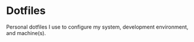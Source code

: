 # Dotfiles
Personal dotfiles I use to configure my system, development environment, and machine(s). 
